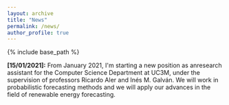 ```yaml
---
layout: archive
title: "News"
permalink: /news/
author_profile: true
---
```


{% include base_path %}

**[15/01/2021]:** From January 2021, I'm starting a new position as anresearch assistant for the Computer Science Department at UC3M, under the supervision of professors Ricardo Aler and Inés M. Galván. We will work in probabilistic forecasting methods and we will apply our advances in the field of renewable energy forecasting.
